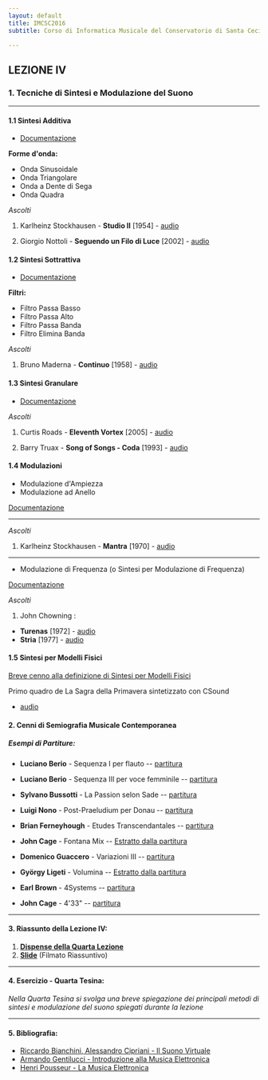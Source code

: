 ```yaml
---
layout: default
title: IMCSC2016
subtitle: Corso di Informatica Musicale del Conservatorio di Santa Cecilia 2016

---
```

## LEZIONE IV


### 1. Tecniche di Sintesi e Modulazione del Suono



---



#### 1.1 Sintesi Additiva


- [Documentazione](https://www.dropbox.com/s/6fbctmi8ybtsp10/additiva.pdf?dl=0)

**Forme d'onda:**

- Onda Sinusoidale
- Onda Triangolare
- Onda a Dente di Sega    
- Onda Quadra

*Ascolti*

1. Karlheinz Stockhausen -  **Studio II**  [1954] - [audio](https://youtu.be/bwj6ZptPnDo)

2. Giorgio Nottoli -  **Seguendo un Filo di Luce**  [2002]   - [audio](http://www.deezer.com/track/1222337)

#### 1.2 Sintesi Sottrattiva

- [Documentazione](https://www.dropbox.com/s/v1ou9mdh5rkhahd/sottrattiva.pdf?dl=0)

**Filtri:**

- Filtro Passa Basso
- Filtro Passa Alto
- Filtro Passa Banda
- Filtro Elimina Banda

*Ascolti*

1. Bruno Maderna -  **Continuo**  [1958]  - [audio](https://youtu.be/NkjaBbJSaWQ)

#### 1.3 Sintesi Granulare

- [Documentazione](http://www.fisica.unina.it/mfa/acust/materiale%20sito/Sistemi%20di%20sintesi/gransint.htm)

*Ascolti*

1. Curtis Roads -  **Eleventh Vortex**  [2005] - [audio](https://youtu.be/XgBjD6_SbOU)

2. Barry Truax - **Song of Songs - Coda** [1993] - [audio](https://youtu.be/O9znAHz2ui4)



#### 1.4 Modulazioni

- Modulazione d'Ampiezza
- Modulazione ad Anello

[Documentazione](https://www.dropbox.com/s/kmzhh4fx6vxqltz/amrm.pdf?dl=0)

---

*Ascolti*

1. Karlheinz Stockhausen - **Mantra** [1970]  - [audio](https://youtu.be/831CmEITXdI)

---


- Modulazione di Frequenza (o Sintesi per Modulazione di Frequenza)

[Documentazione](https://www.dropbox.com/s/hsr5xpc2nwwboya/fm.pdf?dl=0)

*Ascolti*

1. John Chowning :
  - **Turenas** [1972] - [audio](https://youtu.be/kSbTOB5ft5c)
  - **Stria** [1977] - [audio](https://youtu.be/988jPjs1gao)



#### 1.5 Sintesi per Modelli Fisici

[Breve cenno alla definizione di Sintesi per Modelli Fisici](http://www.sintetizzatore.com/index.php/definizione-di-sintesi-per-modelli-fisici-)

Primo quadro de La Sagra della Primavera sintetizzato con CSound
- [audio](https://youtu.be/5qC706SCbCA)



#### 2. Cenni di Semiografia Musicale Contemporanea

##### Esempi di Partiture:

-  **Luciano Berio** - Sequenza I per flauto
 -- [partitura](https://www.dropbox.com/s/06u1ye1xqgr1qzo/Berio%20-%20Sequenza%20I%20per%20Flauto.pdf?dl=0)

- **Luciano Berio**  -  Sequenza III per voce femminile
 -- [partitura](https://www.dropbox.com/s/kr3lipsnl8zob2n/Berio%20-%20Sequenza%20III%20per%20Voce%20Femminile.pdf?dl=0)

- **Sylvano Bussotti** - La Passion selon Sade
-- [partitura](https://www.dropbox.com/s/a2vmqj5eekaxczc/Bussotti%2C%20Sylvano%20-%20La%20Passion%20Selon%20Sade.pdf?dl=0)

- **Luigi Nono** - Post-Praeludium per Donau
-- [partitura](https://www.dropbox.com/s/kavatvjt8fu38st/Nono%20-%20Post%20Prae-Ludium%20per%20Donau.pdf?dl=0)

- **Brian Ferneyhough** - Etudes Transcendantales
-- [partitura](https://www.dropbox.com/s/v37hmfuye8o73h1/Ferneyhough%20-%20Etudes%20Transcendantales%201%20a%204.pdf?dl=0)

- **John Cage** - Fontana Mix -- [Estratto dalla partitura](https://www.dropbox.com/s/imjvuoc7gm5nhlb/Fontana%20Mix.jpg?dl=0)

- **Domenico Guaccero** - Variazioni III -- [partitura](https://www.dropbox.com/s/g5qg41b6d77d9li/Guaccero-Variazioni_III.pdf?dl=0)

- **György Ligeti** - Volumina -- [Estratto dalla partitura](https://www.dropbox.com/s/p04b5ey4sxe8h6r/Ligeti_Volumina.jpg?dl=0)

- **Earl Brown** - 4Systems -- [partitura](https://www.dropbox.com/s/easucrjqt7dfh7w/Brown-4Systems.jpg?dl=0)

- **John Cage** - 4'33" -- [partitura](https://www.dropbox.com/s/ylmf8qyvgwdj1ri/433.jpg?dl=0)

---


#### 3. Riassunto della Lezione IV:

1. [**Dispense della Quarta Lezione**](https://www.academia.edu/24263813/INFORMATICA_MUSICALE_-_LEZIONE_IV)
2. [**Slide**](https://youtu.be/A0QiTyHYuk0)  (Filmato Riassuntivo)

---

#### 4. Esercizio - Quarta Tesina:

*Nella Quarta Tesina si svolga una breve spiegazione dei principali metodi di sintesi e modulazione del suono spiegati durante la lezione*

---

#### 5. Bibliografia:
- [Riccardo Bianchini, Alessandro Cipriani - Il Suono Virtuale](null)
- [Armando Gentilucci - Introduzione alla Musica Elettronica](https://copy.com/gmatZ8qkaw1WROAG)
- [Henri Pousseur - La Musica Elettronica](https://www.dropbox.com/s/hzafguvw6y7iecc/Pousseur_La%20musica%20elettronica.pdf?dl=0)
